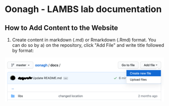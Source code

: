 # Oonagh - LAMBS lab documentation 

## How to Add Content to the Website

1. Create content in markdown (.md) or Rmarkdown (.Rmd) format. You can do so by
 a) on the repository, click "Add File" and write title followed by format:

<img src="/docs/new_file.png" width="700">



